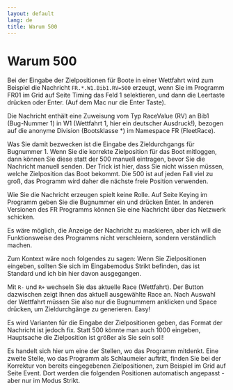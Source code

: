 ```yaml
---
layout: default
lang: de
title: Warum 500
---
```


# Warum 500

Bei der Eingabe der Zielpositionen für Boote in einer Wettfahrt wird zum 
Beispiel die Nachricht `FR.*.W1.Bib1.RV=500` erzeugt,
wenn Sie im Programm FR01 im Grid auf Seite Timing das Feld 1 selektieren,
und dann die Leertaste drücken oder Enter. (Auf dem Mac nur die Enter Taste).

Die Nachricht enthält eine Zuweisung vom Typ RaceValue (RV) an Bib1 
(Bug-Nummer 1) in W1 (Wettfahrt 1, hier ein deutscher Ausdruck!), bezogen auf 
die anonyme Division (Bootsklasse *) im Namespace FR (FleetRace).

Was Sie damit bezwecken ist die Eingabe des Zieldurchgangs für Bugnummer 1. 
Wenn Sie die korrekte Zielposition für das Boot mitloggen, dann können Sie diese 
statt der 500 manuell eintragen, bevor Sie die Nachricht manuell senden. Der 
Trick ist hier, dass Sie nicht wissen müssen, welche Zielposition das Boot 
bekommt. Die 500 ist auf jeden Fall viel zu groß, das Programm wird daher die 
nächste freie Position verwenden.

Wie Sie die Nachricht erzeugen spielt keine Rolle. Auf Seite Keying im 
Programm geben Sie die Bugnummer ein und drücken Enter. In anderen Versionen des 
FR Programms können Sie eine Nachricht über das Netzwerk schicken.

Es wäre möglich, die Anzeige der Nachricht zu maskieren, aber ich will die 
Funktionsweise des Programms nicht verschleiern, sondern verständlich machen.

Zum Kontext wäre noch folgendes zu sagen:
Wenn Sie Zielpositionen eingeben, sollten Sie sich im Eingabemodus Strikt 
befinden, das ist Standard und ich bin hier davon ausgegangen.

Mit `R-` und `R+` wechseln Sie das aktuelle Race (Wettfahrt). Der Button 
dazwischen zeigt Ihnen das aktuell ausgewählte Race an. Nach Auswahl der 
Wettfahrt müssen Sie also nur die Bugnummern anklicken und Space drücken, um 
Zieldurchgänge zu generieren. Easy!

Es wird Varianten für die Eingabe der Zielpositionen geben, das Format der 
Nachricht ist jedoch fix. Statt 500 könnte man auch 1000 eingeben, Hauptsache 
die Zielposition ist größer als Sie sein soll!

Es handelt sich hier um eine der Stellen, wo das Programm mitdenkt. Eine 
zweite Stelle, wo das Programm als Schlaumeier auftritt, finden Sie bei der 
Korrektur von bereits eingegebenen Zielpositionen, zum Beispiel im Grid auf 
Seite Event. Dort werden die folgenden Positionen automatisch angepasst - aber 
nur im Modus Strikt.

